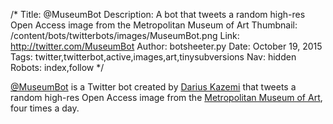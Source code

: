 /*
Title: @MuseumBot
Description: A bot that tweets a random high-res Open Access image from the Metropolitan Museum of Art
Thumbnail: /content/bots/twitterbots/images/MuseumBot.png
Link: http://twitter.com/MuseumBot
Author: botsheeter.py
Date: October 19, 2015
Tags: twitter,twitterbot,active,images,art,tinysubversions
Nav: hidden
Robots: index,follow
*/

[@MuseumBot](https://twitter.com/MuseumBot) is a Twitter bot created by [Darius Kazemi](https://twitter.com/tinysubversions) that tweets a random high-res Open Access image from the [Metropolitan Museum of Art](http://metmuseum.org/about-the-museum/press-room/news/2014/oasc-access), four times a day.

